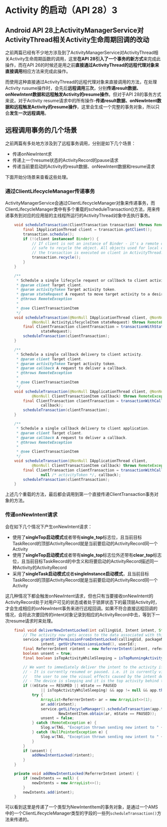 # Activity 的启动（API 28）3

## Android API 28上ActivityManagerService对ActivityThread相关Activity生命周期回调的改动

之前两篇已经有不少地方涉及到了ActivityManagerService对ActivityThread相关Activity生命周期函数的调用，这里**在API 28引入了一个事务的新方式**来完成此操作，而在API 26的时候还是用之前**直接通过ActivityThread的远程代理对象来直接调用**相应方法来完成此操作。

而使用这种直接通过ActivityThread的远程代理对象来直接调用的方法，在处理Activity rusume操作时，会先后**远程调用三次**，分别**传递result数据、onNewIntent数据和远程触发Activity的resume操作**。但对于API 28的事务方式来说，对于Activity resume请求中的所有操作-**传递result数据、onNewIntent数据和远程触发Activity的resume操作**，这里会生成一个完整的事务对象，所以只会**发生一次远程调用**。

## 远程调用事务的几个场景

之前两篇有多处地方涉及到了远程事务调用，分别是如下几个场景：
- 传递onNewIntent求
- 传递上一个resume状态的ActivityRecord的pause请求
- 传递当前要启动的Activity的result数据、onNewIntent数据和resume请求

下面开始分场景来查看这些处理。

### 通过ClientLifecycleManager传递事务

ActivityManagerService会通过ClientLifecycleManager对象来传递事务，而ClientLifecycleManager类中有多个重载的scheduleTransaction()方法，用来传递事务到对应的应用层的主线程所运行的ActivityThread对象中去执行事务。

```java
    void scheduleTransaction(ClientTransaction transaction) throws RemoteException {
        final IApplicationThread client = transaction.getClient();
        transaction.schedule();
        if (!(client instanceof Binder)) {
            // If client is not an instance of Binder - it's a remote call and at this point it is
            // safe to recycle the object. All objects used for local calls will be recycled after
            // the transaction is executed on client in ActivityThread.
            transaction.recycle();
        }
    }

    /**
     * Schedule a single lifecycle request or callback to client activity.
     * @param client Target client.
     * @param activityToken Target activity token.
     * @param stateRequest A request to move target activity to a desired lifecycle state.
     * @throws RemoteException
     *
     * @see ClientTransactionItem
     */
    void scheduleTransaction(@NonNull IApplicationThread client, @NonNull IBinder activityToken,
            @NonNull ActivityLifecycleItem stateRequest) throws RemoteException {
        final ClientTransaction clientTransaction = transactionWithState(client, activityToken,
                stateRequest);
        scheduleTransaction(clientTransaction);
    }

    /**
     * Schedule a single callback delivery to client activity.
     * @param client Target client.
     * @param activityToken Target activity token.
     * @param callback A request to deliver a callback.
     * @throws RemoteException
     *
     * @see ClientTransactionItem
     */
    void scheduleTransaction(@NonNull IApplicationThread client, @NonNull IBinder activityToken,
            @NonNull ClientTransactionItem callback) throws RemoteException {
        final ClientTransaction clientTransaction = transactionWithCallback(client, activityToken,
                callback);
        scheduleTransaction(clientTransaction);
    }

    /**
     * Schedule a single callback delivery to client application.
     * @param client Target client.
     * @param callback A request to deliver a callback.
     * @throws RemoteException
     *
     * @see ClientTransactionItem
     */
    void scheduleTransaction(@NonNull IApplicationThread client,
            @NonNull ClientTransactionItem callback) throws RemoteException {
        final ClientTransaction clientTransaction = transactionWithCallback(client,
                null /* activityToken */, callback);
        scheduleTransaction(clientTransaction);
    }
```

上述几个重载的方法，最后都会调用到第一个直接传递ClientTransaction事务对象的方法。


### 传递onNewIntent请求

会在如下几个情况下产生onNewIntent请求：
-  使用了**singleTop启动模式**或者带有**single_top**标志位，且当前目标TaskRecord的顶部ActivityRecord就是当前要启动的ActivityRecord同一个Activity
-  使用了**singleTop启动模式**或者带有**single_top**标志位外还带有**clear_top**标志位，且当前目标TaskRecord的中含义和将要启动的ActivityRecord描述同一种Activity的ActivityRecord
-  采用了**singleTask启动模式**或者**singleInstance启动模式**，且当前目标TaskRecord的顶部ActivityRecord就是当前要启动的ActivityRecord同一个Activity

这几种情况下都会触发onNewIntent请求，但也只有当要接收onNewIntent的ActivityRecord处于对用户可见的状态或者处于锁屏状态下的最顶层Activity时，才会生成相应的onNewIntent事务来进行远程回调。如果不符合直接远程回调的情况，会将此次要回传的intent对象记录到相应的ActivityRecord中去，等到下一次resume请求时来处理。

```java
    final void deliverNewIntentLocked(int callingUid, Intent intent, String referrer) {
        // The activity now gets access to the data associated with this Intent.
        service.grantUriPermissionFromIntentLocked(callingUid, packageName,
                intent, getUriPermissionsLocked(), userId);
        final ReferrerIntent rintent = new ReferrerIntent(intent, referrer);
        boolean unsent = true;
        final boolean isTopActivityWhileSleeping = isTopRunningActivity() && isSleeping();

        // We want to immediately deliver the intent to the activity if:
        // - It is currently resumed or paused. i.e. it is currently visible to the user and we want
        //   the user to see the visual effects caused by the intent delivery now.
        // - The device is sleeping and it is the top activity behind the lock screen (b/6700897).
        if ((mState == RESUMED || mState == PAUSED
                || isTopActivityWhileSleeping) && app != null && app.thread != null) {
            try {
                ArrayList<ReferrerIntent> ar = new ArrayList<>(1);
                ar.add(rintent);
                service.getLifecycleManager().scheduleTransaction(app.thread, appToken,
                        NewIntentItem.obtain(ar, mState == PAUSED));
                unsent = false;
            } catch (RemoteException e) {
                Slog.w(TAG, "Exception thrown sending new intent to " + this, e);
            } catch (NullPointerException e) {
                Slog.w(TAG, "Exception thrown sending new intent to " + this, e);
            }
        }
        if (unsent) {
            addNewIntentLocked(rintent);
        }
    }

    private void addNewIntentLocked(ReferrerIntent intent) {
        if (newIntents == null) {
            newIntents = new ArrayList<>();
        }
        newIntents.add(intent);
    }
```

可以看到这里是传递了一个类型为NewIntentItem的事务对象，是通过一个AMS中的一个ClientLifecycleManager类型的字段的一些列`scheduleTransaction()`方法来传递的。

